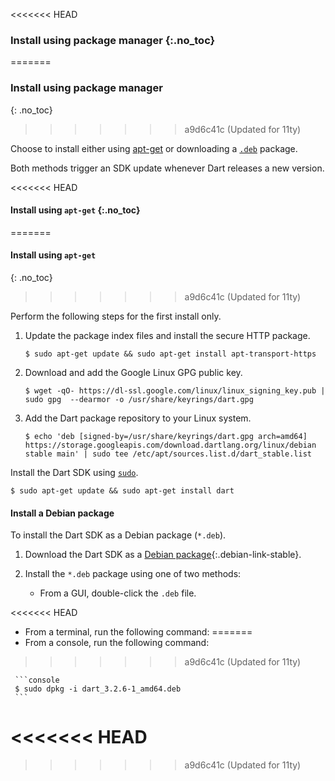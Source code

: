 
<<<<<<< HEAD
### Install using package manager {:.no_toc}
=======
### Install using package manager
{: .no_toc}
>>>>>>> a9d6c41c (Updated for 11ty)

Choose to install either using [apt-get](#install-using-apt-get)
or downloading a [`.deb`](#install-a-debian-package) package.

Both methods trigger an SDK update whenever Dart releases a new version.

<<<<<<< HEAD
#### Install using `apt-get` {:.no_toc}
=======
#### Install using `apt-get`
{: .no_toc}
>>>>>>> a9d6c41c (Updated for 11ty)

Perform the following steps for the first install only.

1. Update the package index files and install the secure HTTP package.

   ```console
   $ sudo apt-get update && sudo apt-get install apt-transport-https
   ```

1. Download and add the Google Linux GPG public key.

   ```console
   $ wget -qO- https://dl-ssl.google.com/linux/linux_signing_key.pub | sudo gpg  --dearmor -o /usr/share/keyrings/dart.gpg
   ```

1. Add the Dart package repository to your Linux system.

   ```console
   $ echo 'deb [signed-by=/usr/share/keyrings/dart.gpg arch=amd64] https://storage.googleapis.com/download.dartlang.org/linux/debian stable main' | sudo tee /etc/apt/sources.list.d/dart_stable.list
   ```

Install the Dart SDK using [`sudo`][sudo].

```console
$ sudo apt-get update && sudo apt-get install dart
```

#### Install a Debian package

To install the Dart SDK as a Debian package (`*.deb`).

1. Download the Dart SDK as a [Debian package](#){:.debian-link-stable}.

1. Install the `*.deb` package using one of two methods:

   * From a GUI, double-click the `.deb` file.

<<<<<<< HEAD
   * From a terminal, run the following command:
=======
   * From a console, run the following command:
>>>>>>> a9d6c41c (Updated for 11ty)

     ```console
     $ sudo dpkg -i dart_3.2.6-1_amd64.deb
     ```

[sudo]: https://www.sudo.ws/
<<<<<<< HEAD
=======
[Debian stable]: https://www.debian.org/releases
[Ubuntu LTS]: https://wiki.ubuntu.com/Releases
>>>>>>> a9d6c41c (Updated for 11ty)
